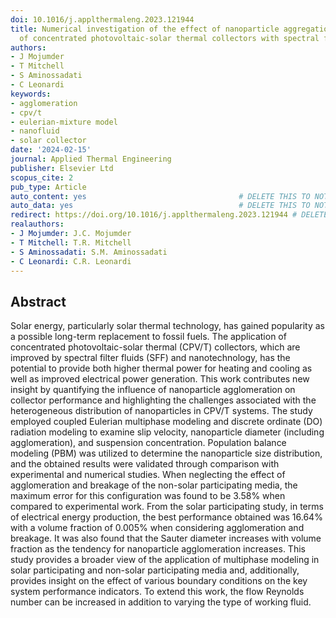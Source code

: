 ```yaml
---
doi: 10.1016/j.applthermaleng.2023.121944
title: Numerical investigation of the effect of nanoparticle aggregation on the performance
  of concentrated photovoltaic-solar thermal collectors with spectral filtering
authors:
- J Mojumder
- T Mitchell
- S Aminossadati
- C Leonardi
keywords:
- agglomeration
- cpv/t
- eulerian-mixture model
- nanofluid
- solar collector
date: '2024-02-15'
journal: Applied Thermal Engineering
publisher: Elsevier Ltd
scopus_cite: 2
pub_type: Article
auto_content: yes                                  # DELETE THIS TO NOT AUTO GENERATE CONTENT
auto_data: yes                                     # DELETE THIS TO NOT AUTO GENERATE METADATA
redirect: https://doi.org/10.1016/j.applthermaleng.2023.121944 # DELETE THIS TO NOT REDIRECT
realauthors:
- J Mojumder: J.C. Mojumder
- T Mitchell: T.R. Mitchell
- S Aminossadati: S.M. Aminossadati
- C Leonardi: C.R. Leonardi
---
```



## Abstract
Solar energy, particularly solar thermal technology, has gained popularity as a possible long-term replacement to fossil fuels. The application of concentrated photovoltaic-solar thermal (CPV/T) collectors, which are improved by spectral filter fluids (SFF) and nanotechnology, has the potential to provide both higher thermal power for heating and cooling as well as improved electrical power generation. This work contributes new insight by quantifying the influence of nanoparticle agglomeration on collector performance and highlighting the challenges associated with the heterogeneous distribution of nanoparticles in CPV/T systems. The study employed coupled Eulerian multiphase modeling and discrete ordinate (DO) radiation modeling to examine slip velocity, nanoparticle diameter (including agglomeration), and suspension concentration. Population balance modeling (PBM) was utilized to determine the nanoparticle size distribution, and the obtained results were validated through comparison with experimental and numerical studies. When neglecting the effect of agglomeration and breakage of the non-solar participating media, the maximum error for this configuration was found to be 3.58% when compared to experimental work. From the solar participating study, in terms of electrical energy production, the best performance obtained was 16.64% with a volume fraction of 0.005% when considering agglomeration and breakage. It was also found that the Sauter diameter increases with volume fraction as the tendency for nanoparticle agglomeration increases. This study provides a broader view of the application of multiphase modeling in solar participating and non-solar participating media and, additionally, provides insight on the effect of various boundary conditions on the key system performance indicators. To extend this work, the flow Reynolds number can be increased in addition to varying the type of working fluid.
